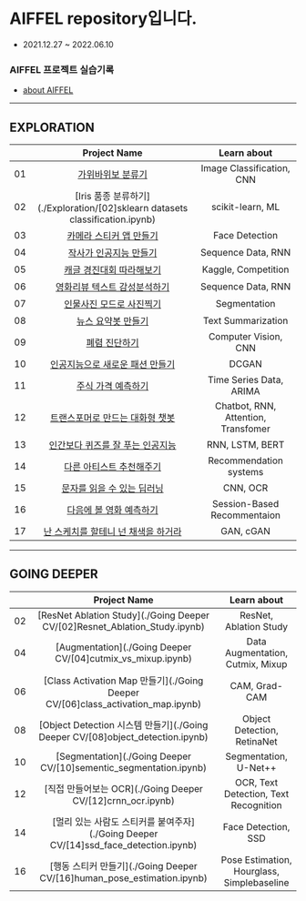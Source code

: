 # AIFFEL repository입니다.

* 2021.12.27 ~ 2022.06.10

### AIFFEL 프로젝트 실습기록

* [about AIFFEL](https://aiffel.io/)

---
## EXPLORATION

|  |               Project Name               |       Learn about       |
|:--:|:---------------------------------------------:|:----------------------:|
|01|[가위바위보 분류기](./Exploration/[01]rock_scissor_paper.ipynb)            |Image Classification, CNN|
|02|[Iris 품종 분류하기](./Exploration/[02]sklearn datasets classification.ipynb)           |scikit-learn, ML        |
|03|[카메라 스티커 앱 만들기](./Exploration/[03]sticker_app.ipynb)       |Face Detection          |
|04|[작사가 인공지능 만들기](./Exploration/[04]lyricist.ipynb)        |Sequence Data, RNN     |
|05|[캐글 경진대회 따라해보기](./Exploration/[05]my_first_kaggle.ipynb)      |Kaggle, Competition    |
|06|[영화리뷰 텍스트 감성분석하기](./Exploration/[06]sentiment_classification.ipynb)  |Sequence Data, RNN      |
|07|[인물사진 모드로 사진찍기](./Exploration/[07]human_segmentation.ipynb)      |Segmentation           |
|08|[뉴스 요약봇 만들기](./Exploration/[08]news_summarization.ipynb)           |Text Summarization     |
|09|[폐렴 진단하기](./Exploration/[09]pneumonia_diagnosis.ipynb)                |Computer Vision, CNN   |
|10|[인공지능으로 새로운 패션 만들기](./Exploration/[10]dcgan_newimage.ipynb) |DCGAN                  |
|11|[주식 가격 예측하기](./Exploration/[11]stock_prediction.ipynb)           |Time Series Data, ARIMA|
|12|[트랜스포머로 만드는 대화형 챗봇](./Exploration/[12]transformer_chatbot.ipynb)|Chatbot, RNN, Attention, Transfomer|
|13|[인간보다 퀴즈를 잘 푸는 인공지능](./Exploration/[13]bert_qna.ipynb) |RNN, LSTM, BERT      |
|14|[다른 아티스트 추천해주기](./Exploration/[14]movielens.ipynb)      |Recommendation systems |
|15|[문자를 읽을 수 있는 딥러닝](./Exploration/[15]ocr.ipynb)    |CNN, OCR                |
|16|[다음에 볼 영화 예측하기](./Exploration/[16]movielens_sbr.ipynb)       |Session-Based Recommentaion|
|17|[난 스케치를 할테니 넌 채색을 하거라](./Exploration/[17]segmentation_map.ipynb)|GAN, cGAN           |

---
## GOING DEEPER

|    |               Project Name               |         Learn about         |
|:--:|:------------------------------------------------:|:---------------------------------:|
|02|[ResNet Ablation Study](./Going Deeper CV/[02]Resnet_Ablation_Study.ipynb)        |ResNet, Ablation Study             |
|04|[Augmentation](./Going Deeper CV/[04]cutmix_vs_mixup.ipynb)               |Data Augmentation, Cutmix, Mixup   |
|06|[Class Activation Map 만들기](./Going Deeper CV/[06]class_activation_map.ipynb)  |CAM, Grad-CAM                       |
|08|[Object Detection 시스템 만들기](./Going Deeper CV/[08]object_detection.ipynb)|Object Detection, RetinaNet        |
|10|[Segmentation](./Going Deeper CV/[10]sementic_segmentation.ipynb)               |Segmentation, U-Net++              |
|12|[직접 만들어보는 OCR](./Going Deeper CV/[12]crnn_ocr.ipynb)           |OCR, Text Detection, Text Recognition|
|14|[멀리 있는 사람도 스티커를 붙여주자](./Going Deeper CV/[14]ssd_face_detection.ipynb)|Face Detection, SSD               |
|16|[행동 스티커 만들기](./Going Deeper CV/[16]human_pose_estimation.ipynb)            |Pose Estimation, Hourglass, Simplebaseline|


